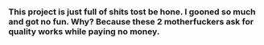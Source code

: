 ### This project is just full of shits tost be hone. I gooned so much and got no fun. Why? Because these 2 motherfuckers ask for quality works while paying no money.